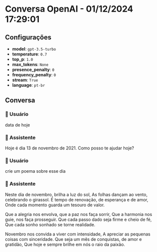 # Conversa OpenAI - 01/12/2024 17:29:01

## Configurações
- **model**: `gpt-3.5-turbo`
- **temperature**: `0.7`
- **top_p**: `1.0`
- **max_tokens**: `None`
- **presence_penalty**: `0`
- **frequency_penalty**: `0`
- **stream**: `True`
- **language**: `pt-br`

## Conversa

### 🧑 Usuário
data de hoje

### 🤖 Assistente
Hoje é dia 13 de novembro de 2021. Como posso te ajudar hoje?

### 🧑 Usuário
crie um poema sobre esse dia

### 🤖 Assistente
Neste dia de novembro, brilha a luz do sol,
As folhas dançam ao vento, celebrando o girassol.
É tempo de renovação, de esperança e de amor,
Onde cada momento guarda um tesouro de valor.

Que a alegria nos envolva, que a paz nos faça sorrir,
Que a harmonia nos guie, nos faça prosseguir.
Que cada passo dado seja firme e cheio de fé,
Que cada sonho sonhado se torne realidade.

Novembro nos convida a viver com intensidade,
A apreciar as pequenas coisas com sinceridade.
Que seja um mês de conquistas, de amor e gratidão,
Que hoje e sempre brilhe em nós o raio da paixão.

